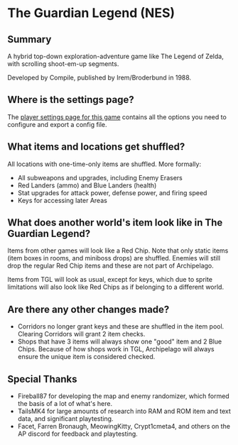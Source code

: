 # The Guardian Legend (NES)

## Summary

A hybrid top-down exploration-adventure game like The Legend of Zelda, with scrolling shoot-em-up segments.

Developed by Compile, published by Irem/Broderbund in 1988.

## Where is the settings page?

The [player settings page for this game](../player-settings) contains all the options you need to configure and
export a config file.

## What items and locations get shuffled?

All locations with one-time-only items are shuffled. More formally:

- All subweapons and upgrades, including Enemy Erasers
- Red Landers (ammo) and Blue Landers (health)
- Stat upgrades for attack power, defense power, and firing speed
- Keys for accessing later Areas

## What does another world's item look like in The Guardian Legend?

Items from other games will look like a Red Chip. Note that only static items (item boxes in rooms, and miniboss drops)
are shuffled. Enemies will still drop the regular Red Chip items and these are not part of Archipelago.

Items from TGL will look as usual, except for keys, which due to sprite limitations will also look like Red Chips as if
belonging to a different world.

## Are there any other changes made?

- Corridors no longer grant keys and these are shuffled in the item pool. Clearing Corridors will grant 2 item checks.
- Shops that have 3 items will always show one "good" item and 2 Blue Chips. Because of how shops work in TGL,
  Archipelago will always ensure the unique item is considered checked.

## Special Thanks

- Fireball87 for developing the map and enemy randomizer, which formed the basis of a lot of what's here.
- TailsMK4 for large amounts of research into RAM and ROM item and text data, and significant playtesting.
- Facet, Farren Bronaugh, MeowingKitty, Crypt1cmeta4, and others on the AP discord for feedback and playtesting.
